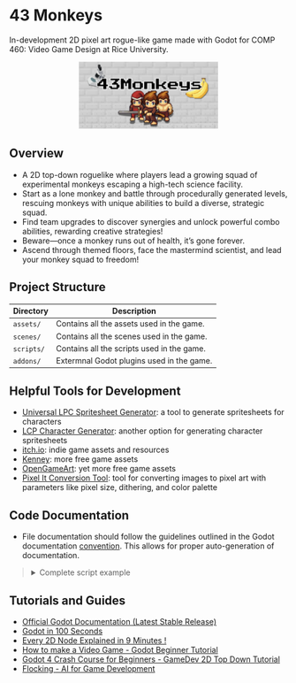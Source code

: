 # 43 Monkeys

In-development 2D pixel art rogue-like game made with Godot for COMP 460: Video
Game Design at Rice University.

<div align="center">
  <img src="./teaser.png" alt="Teaser image of the monkey character" width="50%">
</div>

## Overview

- A 2D top-down roguelike where players lead a growing squad of experimental
  monkeys escaping a high-tech science facility.
- Start as a lone monkey and battle through procedurally generated levels,
  rescuing monkeys with unique abilities to build a diverse, strategic squad.
- Find team upgrades to discover synergies and unlock powerful combo abilities,
  rewarding creative strategies!
- Beware—once a monkey runs out of health, it’s gone forever.
- Ascend through themed floors, face the mastermind scientist, and lead your
  monkey squad to freedom!

## Project Structure

| Directory  | Description                                |
| ---------- | ------------------------------------------ |
| `assets/`  | Contains all the assets used in the game.  |
| `scenes/`  | Contains all the scenes used in the game.  |
| `scripts/` | Contains all the scripts used in the game. |
| `addons/`  | Extermnal Godot plugins used in the game.  |

## Helpful Tools for Development

- [Universal LPC Spritesheet Generator](https://sanderfrenken.github.io/Universal-LPC-Spritesheet-Character-Generator/#?body=Body_color_light&head=Human_male_light):
  a tool to generate spritesheets for characters
- [LCP Character Generator](https://pflat.itch.io/lpc-character-generator):
  another option for generating character spritesheets
- [itch.io](https://itch.io/): indie game assets and resources
- [Kenney](https://kenney.nl/): more free game assets
- [OpenGameArt](https://opengameart.org/): yet more free game assets
- [Pixel It Conversion Tool](https://giventofly.github.io/pixelit/): tool for
  converting images to pixel art with parameters like pixel size, dithering, and
  color palette

## Code Documentation

- File documentation should follow the guidelines outlined in the Godot
  documentation [convention](https://docs.godotengine.org/en/stable/tutorials/scripting/gdscript/gdscript_documentation_comments.html).
  This allows for proper auto-generation of documentation.

> <details>
> <summary>Complete script example</summary>
>
> ```python
> extends Node2D
> ## A brief description of the class's role and functionality.
> ##
> ## The description of the script, what it can do,
> ## and any further detail.
> ##
> ## @tutorial:             https://example.com/tutorial_1
> ## @tutorial(Tutorial 2): https://example.com/tutorial_2
> ## @experimental
>
> ## The description of a signal.
> signal my_signal
>
> ## This is a description of the below enum.
> enum Direction {
> 	## Direction up.
> 	UP = 0,
> 	## Direction down.
> 	DOWN = 1,
> 	## Direction left.
> 	LEFT = 2,
> 	## Direction right.
> 	RIGHT = 3,
> }
>
> ## The description of a constant.
> const GRAVITY = 9.8
>
> ## The description of the variable v1.
> var v1
>
> ## This is a multiline description of the variable v2.[br]
> ## The type information below will be extracted for the documentation.
> var v2: int
>
> ## If the member has any annotation, the annotation should
> ## immediately precede it.
> @export
> var v3 := some_func()
>
>
> ## As the following function is documented, even though its name starts with
> ## an underscore, it will appear in the help window.
> func _fn(p1: int, p2: String) -> int:
> 	return 0
>
>
> # The below function isn't documented and its name starts with an underscore
> # so it will treated as private and will not be shown in the help window.
> func _internal() -> void:
> 	pass
>
>
> ## Documenting an inner class.
> ##
> ## The same rules apply here. The documentation must
> ## immediately precede the class definition.
> ##
> ## @tutorial: https://example.com/tutorial
> ## @experimental
> class Inner:
>
> 	## Inner class variable v4.
> 	var v4
>
>
> 	## Inner class function fn.
> 	func fn(): pass
> ```
>
> </details>

## Tutorials and Guides

- [Official Godot Documentation (Latest Stable Release)](https://docs.godotengine.org/en/stable/index.html)
- [Godot in 100 Seconds](https://www.youtube.com/watch?v=QKgTZWbwD1U)
- [Every 2D Node Explained in 9 Minutes !](https://www.youtube.com/watch?v=22VYNOtrcgM)
- [How to make a Video Game - Godot Beginner Tutorial](https://www.youtube.com/watch?v=LOhfqjmasi0&t=62s)
- [Godot 4 Crash Course for Beginners - GameDev 2D Top Down Tutorial](https://youtu.be/Luf2Kr5s3BM)
- [Flocking - AI for Game Development](https://www.oreilly.com/library/view/ai-for-game/0596005555/ch04.html)
